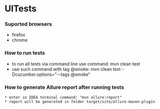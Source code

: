 # UITests


### Suported browsers

* firefox
* chrome

### How to run tests
* to run all tests via command line use command: mvn clean test
* use such command with tag @smoke: mvn clean test -Dcucumber.options="--tags @smoke"

### How to generate Allure report after running tests
    * enter in IDEA terminal command: "mvn allure:report"
    * report will be generated in folder target/site/allure-maven-plugin